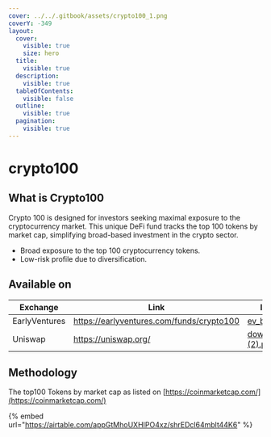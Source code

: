 ```yaml
---
cover: ../../.gitbook/assets/crypto100_1.png
coverY: -349
layout:
  cover:
    visible: true
    size: hero
  title:
    visible: true
  description:
    visible: true
  tableOfContents:
    visible: false
  outline:
    visible: true
  pagination:
    visible: true
---
```


# crypto100

## What is Crypto100

Crypto 100 is designed for investors seeking maximal exposure to the cryptocurrency market. This unique DeFi fund tracks the top 100 tokens by market cap, simplifying broad-based investment in the crypto sector.

* Broad exposure to the top 100 cryptocurrency tokens.
* Low-risk profile due to diversification.

## Available on

<table data-card-size="large" data-view="cards"><thead><tr><th>Exchange</th><th data-hidden data-card-target data-type="content-ref">Link</th><th data-hidden data-card-cover data-type="files">Image</th></tr></thead><tbody><tr><td>EarlyVentures</td><td><a href="https://earlyventures.com/funds/crypto100">https://earlyventures.com/funds/crypto100</a></td><td><a href="../../.gitbook/assets/ev_black.png">ev_black.png</a></td></tr><tr><td>Uniswap</td><td><a href="https://uniswap.org/">https://uniswap.org/</a></td><td><a href="../../.gitbook/assets/download (2).png">download (2).png</a></td></tr></tbody></table>

## Methodology

The top100 Tokens by market cap as listed on [https://coinmarketcap.com/](https://coinmarketcap.com/)

{% embed url="https://airtable.com/appGtMhoUXHIPO4xz/shrEDcl64mblt44K6" %}
